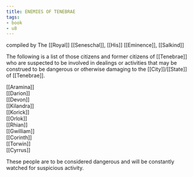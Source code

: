 ```yaml
---
title: ENEMIES OF TENEBRAE
tags:
- book
- u8
---
```


compiled by The [[Royal]] [[Seneschal]], [[His]] [[Eminence]], [[Salkind]]  
  
The following is a list of those citizens and former citizens of [[Tenebrae]] who are suspected to be involved in dealings or activities that may be construed to be dangerous or otherwise damaging to the [[City]]/[[State]] of [[Tenebrae]].  
  
[[Aramina]]  
[[Darion]]  
[[Devon]]  
[[Kilandra]]  
[[Korick]]  
[[Orlok]]  
[[Rhian]]  
[[Gwilliam]]  
[[Corinth]]  
[[Torwin]]  
[[Cyrrus]]  
  
These people are to be considered dangerous and will be constantly watched for suspicious activity.